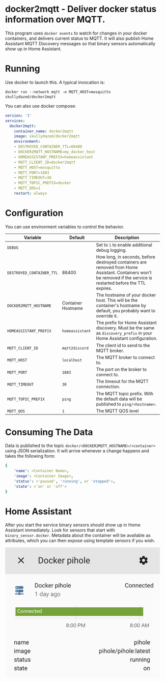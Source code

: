 # docker2mqtt - Deliver docker status information over MQTT.

This program uses `docker events` to watch for changes in your docker containers, and delivers current status to MQTT. It will also publish Home Assistant MQTT Discovery messages so that binary sensors automatically show up in Home Assistant.

# Running

Use docker to launch this. A typical invocation is:

    docker run --network mqtt -e MQTT_HOST=mosquitto skullydazed/docker2mqtt

You can also use docker compose:
```yaml
version: '3'
services:
  docker2mqtt:
    container_name: docker2mqtt
    image: skullydazed/docker2mqtt
    environment:
    - DESTROYED_CONTAINER_TTL=86400
    - DOCKER2MQTT_HOSTNAME=my_docker_host
    - HOMEASSISTANT_PREFIX=homeassistant
    - MQTT_CLIENT_ID=docker2mqtt
    - MQTT_HOST=mosquitto
    - MQTT_PORT=1883
    - MQTT_TIMEOUT=30
    - MQTT_TOPIC_PREFIX=docker
    - MQTT_QOS=1
    restart: always
```

# Configuration

You can use environment variables to control the behavior.

| Variable | Default | Description |
|----------|---------|-------------|
| `DEBUG` | | Set to `1` to enable additional debug logging. |
| `DESTROYED_CONTAINER_TTL` | 86400 | How long, in seconds, before destroyed containers are removed from Home Assistant. Containers won't be removed if the service is restarted before the TTL expires. |
| `DOCKER2MQTT_HOSTNAME` | Container Hostname | The hostname of your docker host. This will be the container's hostname by default, you probably want to override it. |
| `HOMEASSISTANT_PREFIX` | `homeassistant` | The prefix for Home Assistant discovery. Must be the same as `discovery_prefix` in your Home Assistant configuration. |
| `MQTT_CLIENT_ID` | `mqtt2discord` | The client id to send to the MQTT broker. |
| `MQTT_HOST` | `localhost` | The MQTT broker to connect to. |
| `MQTT_PORT` | `1883` | The port on the broker to connect to. |
| `MQTT_TIMEOUT` | `30` | The timeout for the MQTT connection. |
| `MQTT_TOPIC_PREFIX` | `ping` | The MQTT topic prefix. With the default data will be published to `ping/<hostname>`. |
| `MQTT_QOS` | `1` | The MQTT QOS level |

# Consuming The Data

Data is published to the topic `docker/<DOCKER2MQTT_HOSTNAME>/<container>` using JSON serialization. It will arrive whenever a change happens and takes the following form:

```yaml
{
    'name': <Container Name>,
    'image': <Container Image>,
    'status': <'paused', 'running', or 'stopped'>,
    'state': <'on' or 'off'>
}
```

# Home Assistant

After you start the service binary sensors should show up in Home Assistant immediately. Look for sensors that start with `binary_sensor.docker`. Metadata about the container will be available as attributes, which you can then expose using template sensors if you wish. 

![Screenshot of Home Assistant sensor showing status and attributes.](ha_screenshot.png)
